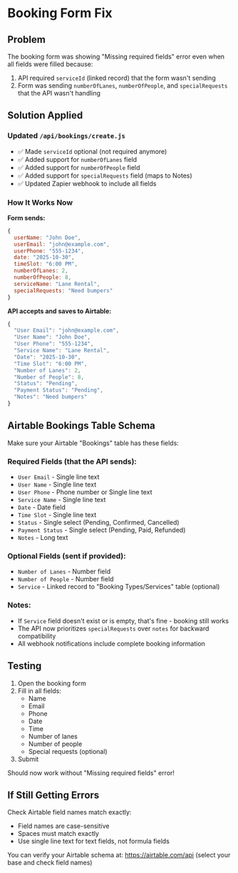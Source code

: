# Booking Form Fix

## Problem
The booking form was showing "Missing required fields" error even when all fields were filled because:
1. API required `serviceId` (linked record) that the form wasn't sending
2. Form was sending `numberOfLanes`, `numberOfPeople`, and `specialRequests` that the API wasn't handling

## Solution Applied

### Updated `/api/bookings/create.js`
- ✅ Made `serviceId` optional (not required anymore)
- ✅ Added support for `numberOfLanes` field
- ✅ Added support for `numberOfPeople` field  
- ✅ Added support for `specialRequests` field (maps to Notes)
- ✅ Updated Zapier webhook to include all fields

### How It Works Now

**Form sends:**
```javascript
{
  userName: "John Doe",
  userEmail: "john@example.com",
  userPhone: "555-1234",
  date: "2025-10-30",
  timeSlot: "6:00 PM",
  numberOfLanes: 2,
  numberOfPeople: 8,
  serviceName: "Lane Rental",
  specialRequests: "Need bumpers"
}
```

**API accepts and saves to Airtable:**
```javascript
{
  "User Email": "john@example.com",
  "User Name": "John Doe",
  "User Phone": "555-1234",
  "Service Name": "Lane Rental",
  "Date": "2025-10-30",
  "Time Slot": "6:00 PM",
  "Number of Lanes": 2,
  "Number of People": 8,
  "Status": "Pending",
  "Payment Status": "Pending",
  "Notes": "Need bumpers"
}
```

## Airtable Bookings Table Schema

Make sure your Airtable "Bookings" table has these fields:

### Required Fields (that the API sends):
- `User Email` - Single line text
- `User Name` - Single line text
- `User Phone` - Phone number or Single line text
- `Service Name` - Single line text
- `Date` - Date field
- `Time Slot` - Single line text
- `Status` - Single select (Pending, Confirmed, Cancelled)
- `Payment Status` - Single select (Pending, Paid, Refunded)
- `Notes` - Long text

### Optional Fields (sent if provided):
- `Number of Lanes` - Number field
- `Number of People` - Number field
- `Service` - Linked record to "Booking Types/Services" table (optional)

### Notes:
- If `Service` field doesn't exist or is empty, that's fine - booking still works
- The API now prioritizes `specialRequests` over `notes` for backward compatibility
- All webhook notifications include complete booking information

## Testing

1. Open the booking form
2. Fill in all fields:
   - Name
   - Email
   - Phone
   - Date
   - Time
   - Number of lanes
   - Number of people
   - Special requests (optional)
3. Submit

Should now work without "Missing required fields" error!

## If Still Getting Errors

Check Airtable field names match exactly:
- Field names are case-sensitive
- Spaces must match exactly
- Use single line text for text fields, not formula fields

You can verify your Airtable schema at:
https://airtable.com/api (select your base and check field names)
